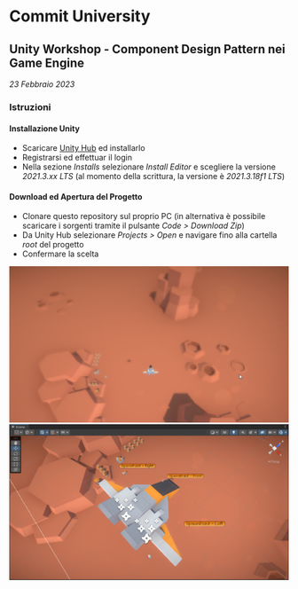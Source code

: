 # Commit University
## Unity Workshop - Component Design Pattern nei Game Engine
_23 Febbraio 2023_

### Istruzioni

#### Installazione Unity

* Scaricare [Unity Hub](https://unity.com/unity-hub) ed installarlo
* Registrarsi ed effettuar il login
* Nella sezione _Installs_ selezionare _Install Editor_ e scegliere la versione _2021.3.xx LTS_ (al momento della scrittura, la versione è _2021.3.18f1 LTS_)

#### Download ed Apertura del Progetto

* Clonare questo repository sul proprio PC (in alternativa è possibile scaricare i sorgenti tramite il pulsante _Code > Download Zip_)
* Da Unity Hub selezionare _Projects > Open_ e navigare fino alla cartella _root_ del progetto
* Confermare la scelta

![Cover 01](https://github.com/marcosecchi/commituniversity-20230223/blob/master/cover.png)
![Cover 02](https://github.com/marcosecchi/commituniversity-20230223/blob/master/cover_02.png)
 
